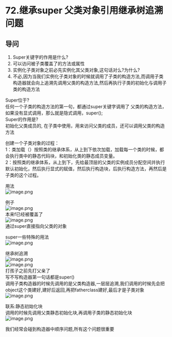 # 72.继承super 父类对象引用继承树追溯问题

<a name="wOpKI"></a>
## 导问
1. Super关键字的作用是什么?
  1. 可以访问被子类覆盖了的方法或属性
2. 实例化子类对象之前必先实例化其父类对象,这句话对么?为什么?
  1. 不必,因为当我们实例化子类对象的时候就调用了子类的构造方法,而调用子类构造器就会向上追溯先调用父类的构造方法,然后再执行子类的初始化与调用子类的构造方法

Super位于?<br />任何一个子类的构造方法的第一句，都通过super关键字调用了 父类的构造方法，如果没有显式调用，那么就是隐式调用，super();<br />Super的作用是?<br />初始化父类成员的, 在子类中使用，用来访问父类的成员，还可以调用父类的构造方法

创建一个子类对象的过程：<br />1：类加载（）按照类的继承体系，从上到下依次加载，加载每一个类的时候，都会执行类中的静态代码块，和初始化类的静态成员变量。<br />2：按照类的继承体系，从上到下，先给最顶层的父类的实例成员分配空间并执行默认初始化，然后执行显式的赋值，然后执行构造块，后执行构造方法，再然后是子类的这个过程。


用法<br />![image.png](https://cdn.nlark.com/yuque/0/2019/png/349894/1559357319806-a195f30a-4a8f-4026-ac14-fe1eb1dcab2d.png#align=left&display=inline&height=71&name=image.png&originHeight=71&originWidth=455&size=43853&status=done&width=455)

例子<br />![image.png](https://cdn.nlark.com/yuque/0/2019/png/349894/1559357338314-6b6f8331-300c-4f20-a284-33538fc6f770.png#align=left&display=inline&height=286&name=image.png&originHeight=286&originWidth=352&size=88296&status=done&width=352)<br />本来f已经被覆盖了<br />![image.png](https://cdn.nlark.com/yuque/0/2019/png/349894/1559357387059-b8ccb112-bb9c-4418-9237-93d39239410f.png#align=left&display=inline&height=64&name=image.png&originHeight=64&originWidth=235&size=13483&status=done&width=235)<br />通过super直接指向父类的对象

super一些特殊的用法<br />![image.png](https://cdn.nlark.com/yuque/0/2019/png/349894/1559357453495-e332dc17-71ec-4578-a1f7-415ebaaaa677.png#align=left&display=inline&height=112&name=image.png&originHeight=112&originWidth=524&size=75130&status=done&width=524)

继承树追溯<br />![image.png](https://cdn.nlark.com/yuque/0/2019/png/349894/1559357494724-c97e3629-e496-4344-9a73-fb3a13f5e09e.png#align=left&display=inline&height=200&name=image.png&originHeight=200&originWidth=289&size=61080&status=done&width=289)<br />![image.png](https://cdn.nlark.com/yuque/0/2019/png/349894/1559357509855-d487ae52-e7e4-46cb-8536-5e4c7db5279f.png#align=left&display=inline&height=45&name=image.png&originHeight=45&originWidth=202&size=14922&status=done&width=202)<br />打孩子之前先打父亲了<br />写不写构造器第一句话都是super()<br />调用子类构造器的时候先调用的是父类构造器,一层层追溯,我们调用的时候先会把object这个类建好,建好后返回,再把fatherclass建好,最后才是子类对象<br />![image.png](https://cdn.nlark.com/yuque/0/2019/png/349894/1559357646764-1079e0da-78af-4755-b0f7-88eb83a3ebcd.png#align=left&display=inline&height=302&name=image.png&originHeight=302&originWidth=513&size=86434&status=done&width=513)


联系:静态初始化块<br />调用的时候先调用父类静态初始化块,再调用子类的静态初始化块<br />![image.png](https://cdn.nlark.com/yuque/0/2019/png/349894/1559357730644-047bcbfe-0280-4e6b-828f-1c421c397958.png#align=left&display=inline&height=270&name=image.png&originHeight=270&originWidth=538&size=107637&status=done&width=538)

我们经常会碰到构造器中顺序问题,所有这个问题很重要
